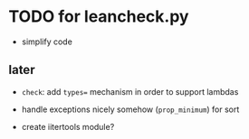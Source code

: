 TODO for leancheck.py
=====================

* simplify code

later
-----

* `check`: add `types=` mechanism in order to support lambdas

* handle exceptions nicely somehow (`prop_minimum`) for sort

* create iitertools module?

